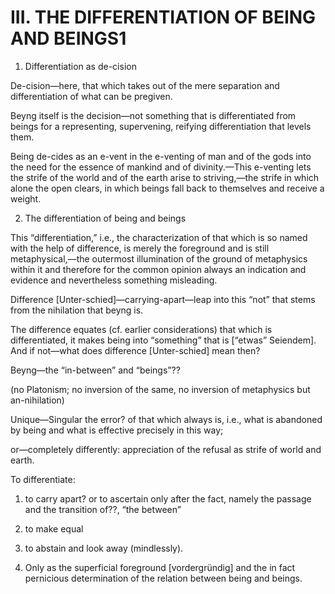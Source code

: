 # III. THE DIFFERENTIATION OF BEING AND BEINGS1

1. Differentiation as de-cision

De-cision—here, that which takes out of the mere separation and differentiation of what can be pregiven.

Beyng itself is the decision—not something that is differentiated from beings for a representing, supervening, reifying differentiation that levels them.

Being de-cides as an e-vent in the e-venting of man and of the gods into the need for the essence of mankind and of divinity.—This e-venting lets the strife of the world and of the earth arise to striving,—the strife in which alone the open clears, in which beings fall back to themselves and receive a weight.

2. The differentiation of being and beings

This “differentiation,” i.e., the characterization of that which is so named with the help of difference, is merely the foreground and is still metaphysical,—the outermost illumination of the ground of metaphysics within it and therefore for the common opinion always an indication and evidence and nevertheless something misleading.

Difference [Unter-schied]—carrying-apart—leap into this “not” that stems from the nihilation that beyng is.

The difference equates (cf. earlier considerations) that which is differentiated, it makes being into “something” that is [“etwas” Seiendem]. And if not—what does difference [Unter-schied] mean then?

Beyng—the “in-between” and “beings”??

(no Platonism; no inversion of the same, no inversion of metaphysics but an-nihilation)

Unique—Singular
the error? of that which always is, i.e., what is abandoned by being and what is effective precisely in this way;

or—completely differently: appreciation of the refusal as strife of world and earth.

To differentiate:

1.  to carry apart? or to ascertain only after the fact, namely the passage and the transition of??, “the between”

2.  to make equal

3.  to abstain and look away (mindlessly).

1. Only as the superficial foreground [vordergründig] and the in fact pernicious determination of the relation between being and beings.
